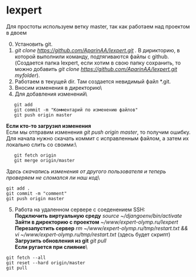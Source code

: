 # Iexpert
Для простоты используем ветку master, так как работаем над проектом в двоем

0. Установить git.
1. *git clone https://github.com/AparinAA/Iexpert.git .* В дирикторию, в которой выполнили команду, подтягиваются файлы с github. (Создается папка Iexpert, если хотим в свою папку сохранить, то можно добавить *git clone https://github.com/AparinAA/Iexpert.git myfolder*).
2. Работаем в текущей dir. Там создается невидимый файл \*.git.
3. Вносим изменения в директорию\ 
4. Для добавления изменений\
```
   git add
   git commit -m "Комментарий по изменению файлов"
   git push origin master
```
**Если кто-то загрузил изменения**\
Если мы отправим изменения *git push origin master*, то получим ошибку.\
Для начала нужно скачать коммит с исправленным файлом, а затем их локально слить со своими:\
```
   git fetch origin
   git merge origin/master
```
*Здесь скачались изменения от другого пользователя и теперь проверяем не сломался ли наш код*\
```
git add .
git commit -m "comment"
git push origin master
```
5. Работа на удаленном сервере с соеденением SSH:\
**Подключить виртуальную среду** *source ~/djangoenv/bin/activate*\
**Зайти в директорию с проектом** *~/www/expert-olymp.ru/Iexpert*\
**Перезапустить сервер** *rm ~/www/expert-olymp.ru/tmp/restart.txt && vi ~/www/expert-olymp.ru/tmp/restart.txt* (здесь будет скрипт)\
**Загрузить обновления из git** *git pull*\
**Если ругается при слияние**\
```
git fetch --all
git reset --hard origin/master
git pull
```
